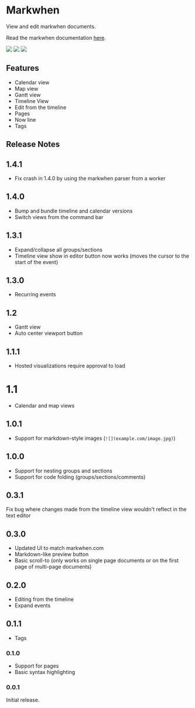 # Markwhen

View and edit markwhen documents.

Read the markwhen documentation [here](https://docs.markwhen.com).

![](https://blog.markwhen.com/images/calendar2.png)
![](https://blog.markwhen.com/images/calendar_comp2.png)
![](https://blog.markwhen.com/images/calendar_comp3.png)

## Features

- Calendar view
- Map view
- Gantt view
- Timeline View
- Edit from the timeline
- Pages
- Now line
- Tags

## Release Notes

## 1.4.1

- Fix crash in 1.4.0 by using the markwhen parser from a worker

## 1.4.0

- Bump and bundle timeline and calendar versions
- Switch views from the command bar

## 1.3.1
- Expand/collapse all groups/sections
- Timeline view show in editor button now works (moves the cursor to the start of the event)


## 1.3.0
- Recurring events

## 1.2
- Gantt view
- Auto center viewport button

## 1.1.1

- Hosted visualizations require approval to load

# 1.1

- Calendar and map views

## 1.0.1

- Support for markdown-style images (`![](example.com/image.jpg)`)

## 1.0.0

- Support for nesting groups and sections
- Support for code folding (groups/sections/comments)

## 0.3.1

Fix bug where changes made from the timeline view wouldn't reflect in the text editor

## 0.3.0

- Updated UI to match markwhen.com
- Markdown-like preview button
- Basic scroll-to (only works on single page documents or on the first page of multi-page documents)

## 0.2.0

- Editing from the timeline
- Expand events

## 0.1.1

- Tags

### 0.1.0

- Support for pages
- Basic syntax highlighting

### 0.0.1

Initial release.
